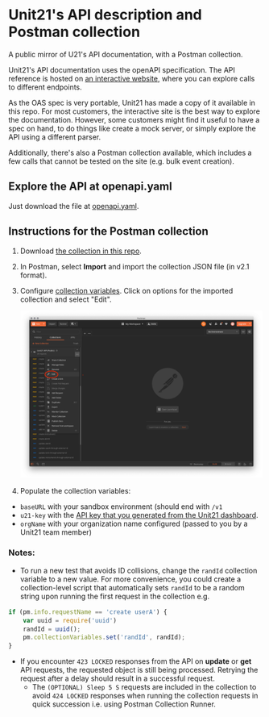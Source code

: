 # Unit21's API description and Postman collection

A public mirror of U21's API documentation, with a Postman collection.

Unit21's API documentation uses the openAPI specification.
The API reference is hosted on [an interactive website](https://docs.unit21.ai/developers/reference),
where you can explore calls to different endpoints. 

As the OAS spec is very portable, Unit21 has made a copy of it available in this repo.
For most customers, the interactive site is the best way to explore the documentation.
However, some customers might find it useful to have a spec on hand, to do things like create a mock server, or simply explore the API using a different parser.

Additionally, there's also a Postman collection available, which includes a few calls that cannot be tested on the site (e.g. bulk event creation).

## Explore the API at openapi.yaml

Just download the file at [openapi.yaml](openapi.yaml).

## Instructions for the Postman collection

1. Download [the collection in this repo](Unit21_internal_API.postman_collection.json).

2. In Postman, select **Import** and import the collection JSON file (in v2.1 format).

3. Configure [collection variables](https://learning.postman.com/docs/postman/variables-and-environments/variables/#defining-variables-in-scripts). Click on options for the imported collection and select "Edit".

    ![In the sidebar, click on edit](edit-variables.png)

4. Populate the collection variables:
  * `baseURL` with your sandbox environment (should end with `/v1`
  * `u21-key` with the [API key that you generated from the Unit21 dashboard](https://guide.unit21.ai/reference#authentication).
  * `orgName` with your organization name configured (passed to you by a Unit21 team member)

### Notes:

- To run a new test that avoids ID collisions, change the `randId` collection variable to a new value.
  For more convenience, you could create a collection-level script that automatically sets `randId` to be a random string upon running the first request in the collection e.g.

```jsx
if (pm.info.requestName == 'create userA') {
    var uuid = require('uuid')
    randId = uuid();
    pm.collectionVariables.set('randId', randId);
}
```

- If you encounter `423 LOCKED` responses from the API on **update** or **get** API requests,
  the requested object is still being processed. Retrying the request after a delay should result in a successful request.
    - The `(OPTIONAL) Sleep 5 S` requests are included in the collection
      to avoid `424 LOCKED` responses when running the collection requests in quick succession i.e. using Postman Collection Runner.

